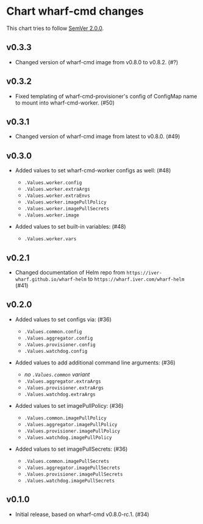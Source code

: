 # Chart wharf-cmd changes

This chart tries to follow [SemVer 2.0.0](https://semver.org/).

<!--
	When composing new changes to this list, try to follow convention.

	Since PR #6 we no longer specify WIP or date per version, in contrast to how
	we operate in our other iver-wharf repos. All changes are published as soon
	as they hit the master branch.

	A good source on conventions can be found here:
	https://changelog.md/
-->

## v0.3.3

- Changed version of wharf-cmd image from v0.8.0 to v0.8.2. (#?)

## v0.3.2

- Fixed templating of wharf-cmd-provisioner's config of ConfigMap name to
  mount into wharf-cmd-worker. (#50)

## v0.3.1

- Changed version of wharf-cmd image from latest to v0.8.0. (#49)

## v0.3.0

- Added values to set wharf-cmd-worker configs as well: (#48)

  - `.Values.worker.config`
  - `.Values.worker.extraArgs`
  - `.Values.worker.extraEnvs`
  - `.Values.worker.imagePullPolicy`
  - `.Values.worker.imagePullSecrets`
  - `.Values.worker.image`

- Added values to set built-in variables: (#48)

  - `.Values.worker.vars`

## v0.2.1

- Changed documentation of Helm repo from
  `https://iver-wharf.github.io/wharf-helm` to
  `https://wharf.iver.com/wharf-helm` (#41)

## v0.2.0

- Added values to set configs via: (#36)

  - `.Values.common.config`
  - `.Values.aggregator.config`
  - `.Values.provisioner.config`
  - `.Values.watchdog.config`

- Added values to add additional command line arguments: (#36)

  - *no `.Values.common` variant*
  - `.Values.aggregator.extraArgs`
  - `.Values.provisioner.extraArgs`
  - `.Values.watchdog.extraArgs`

- Added values to set imagePullPolicy: (#36)

  - `.Values.common.imagePullPolicy`
  - `.Values.aggregator.imagePullPolicy`
  - `.Values.provisioner.imagePullPolicy`
  - `.Values.watchdog.imagePullPolicy`

- Added values to set imagePullSecrets: (#36)

  - `.Values.common.imagePullSecrets`
  - `.Values.aggregator.imagePullSecrets`
  - `.Values.provisioner.imagePullSecrets`
  - `.Values.watchdog.imagePullSecrets`

## v0.1.0

- Initial release, based on wharf-cmd v0.8.0-rc.1. (#34)
